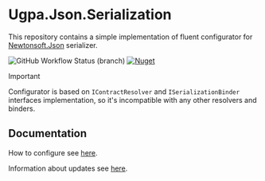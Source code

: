 # Ugpa.Json.Serialization
This repository contains a simple implementation of fluent configurator for [Newtonsoft.Json](https://github.com/JamesNK/Newtonsoft.Json) serializer.

![GitHub Workflow Status (branch)](https://img.shields.io/github/workflow/status/ugparu/Ugpa.Json.Serialization/build%20and%20test/develop?label=develop)
[![Nuget](https://img.shields.io/nuget/v/Ugpa.Json.Serialization)](https://www.nuget.org/packages/Ugpa.Json.Serialization)

> [!IMPORTANT]
> Configurator is based on `IContractResolver` and `ISerializationBinder` interfaces implementation, so it's incompatible with any other resolvers and binders.

## Documentation

How to configure see [here](doc/Configure.md).

Information about updates see [here](doc/ReleaseNotes.md).
